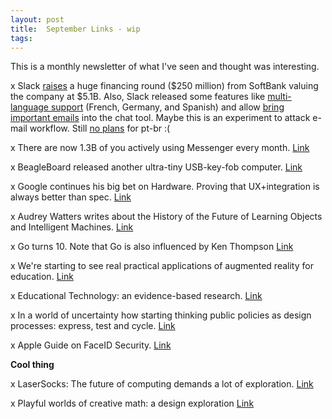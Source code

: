 ```yaml
---
layout: post
title:  September Links - wip 
tags:
---
```


This is a monthly newsletter of what I've seen and thought was interesting.

x Slack [raises](https://techcrunch.com/2017/09/17/slack-raises-a-huge-financing-round-from-softbank-valuing-the-company-at-5-1b/) a huge financing round ($250 million) from SoftBank valuing the company at $5.1B. Also, Slack released some features like [multi-language support](https://slackhq.com/bienvenue-willkommen-bienvenidos-to-a-more-globally-accessible-slack-546a458b21ae) (French, Germany, and Spanish) and allow [bring important emails](https://get.slack.help/hc/en-us/articles/206819278-Send-emails-to-Slack) into the chat tool. Maybe this is an experiment to attack e-mail workflow. Still [no plans](https://twitter.com/SlackHQ/status/910911995528060929) for pt-br :(

x There are now 1.3B of you actively using Messenger every month. [Link](https://twitter.com/davidmarcus/status/908376938976129024)

x BeagleBoard released another ultra-tiny USB-key-fob computer. [Link](http://beagleboard.org/pocket)

x Google continues his big bet on Hardware. Proving that UX+integration is always better than spec. [Link](https://www.blog.google/topics/hardware/google-signs-agreement-htc-continuing-our-big-bet-hardware/) 

x Audrey Watters writes about the History of the Future of Learning Objects and Intelligent Machines. [Link](http://hackeducation.com/2017/09/14/learning-objects) 

x Go turns 10. Note that Go is also influenced by Ken Thompson [Link](https://commandcenter.blogspot.com.br/2017/09/go-ten-years-and-climbing.html) 

x We're starting to see real practical applications of augmented reality for education. [Link](https://itunes.apple.com/app/geogebra-augmented-reality/id1276964610)

x Educational Technology: an evidence-based research. [Link](http://www.nber.org/papers/w23744)

x In a world of uncertainty how starting thinking public policies as design processes: express, test and cycle. [Link](http://www.npr.org/sections/money/2017/09/22/552850245/episode-796-the-basic-income-experiment)

x Apple Guide on FaceID Security. [Link](https://images.apple.com/business/docs/FaceID_Security_Guide.pdf) 

**Cool thing**

x LaserSocks: The future of computing demands a lot of exploration. [Link](http://glench.com/LaserSocks/)

x Playful worlds of creative math: a design exploration [Link](https://www.khanacademy.org/research/reports/early-math)
